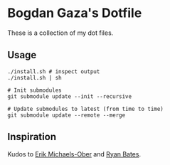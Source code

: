 # Bogdan Gaza's Dotfile
These is a collection of my dot files.

## Usage

```
./install.sh # inspect output
./install.sh | sh

# Init submodules
git submodule update --init --recursive

# Update submodules to latest (from time to time)
git submodule update --remote --merge
```

## <a name="inspiration"></a>Inspiration
Kudos to [Erik Michaels-Ober](https://github.com/sferik/dotfiles/) and [Ryan Bates](https://github.com/ryanb/dotfiles).
